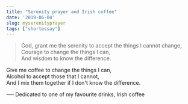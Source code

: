 ```yaml
---
title: "Serenity prayer and Irish coffee"
date: '2019-06-04'
slug: myserenityprayer
tags: ["shortessay"]
---
```


> God, grant me the serenity to accept the things I cannot change,  
Courage to change the things I can,  
And wisdom to know the difference.  

Give me coffee to change the things I can,  
Alcohol to accept those that I cannot,  
And I mix them together if I don't know the difference.

── Dedicated to one of my favourite drinks, Irish coffee

